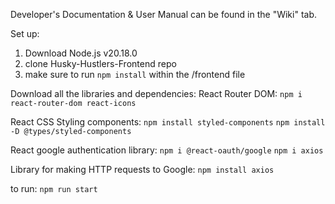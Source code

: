 Developer's Documentation & User Manual can be found in the "Wiki" tab.

Set up:
1) Download Node.js v20.18.0
2) clone Husky-Hustlers-Frontend repo
3) make sure to run `npm install` within the /frontend file

Download all the libraries and dependencies:
React Router DOM:
`npm i react-router-dom react-icons`

React CSS Styling components:
`npm install styled-components`
`npm install -D @types/styled-components`

React google authentication library:
`npm i @react-oauth/google`
`npm i axios`

Library for making HTTP requests to Google:
`npm install axios`

to run:
`npm run start`


